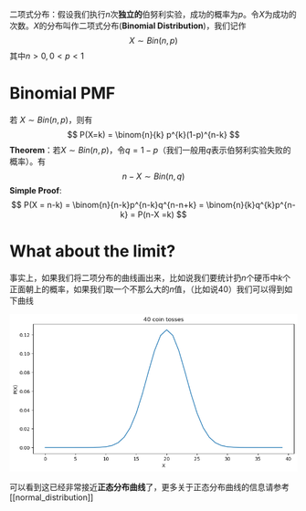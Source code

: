 二项式分布：假设我们执行$n$次**独立的**伯努利实验，成功的概率为$p$。令$X$为成功的次数。$X$的分布叫作二项式分布(**Binomial Distribution**)，我们记作
$$
X \sim Bin(n,p)
$$
其中$n>0, 0<p<1$

# Binomial PMF
若 $X \sim Bin(n,p)$，则有
$$
P(X=k) = \binom{n}{k} p^{k}(1-p)^{n-k}
$$
**Theorem**：若$X \sim Bin(n,p)$，令$q=1-p$（我们一般用$q$表示伯努利实验失败的概率）。有
$$
n-X \sim Bin(n,q)
$$
**Simple Proof**:
$$
P(X = n-k) = \binom{n}{n-k}p^{n-k}q^{n-n+k} = \binom{n}{k}q^{k}p^{n-k} = P(n-X =k)
$$
# What about the limit?
事实上，如果我们将二项分布的曲线画出来，比如说我们要统计扔$n$个硬币中$k$个正面朝上的概率，如果我们取一个不那么大的$n$值，（比如说40）我们可以得到如下曲线

![binomial_curve](../../2-Sources/Assets/binom_curve.png)

可以看到这已经非常接近**正态分布曲线**了，更多关于正态分布曲线的信息请参考[[normal_distribution]]